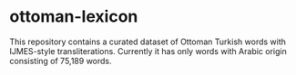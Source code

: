 # ottoman-lexicon
This repository contains a curated dataset of Ottoman Turkish words with IJMES-style transliterations. Currently it has only words with Arabic origin consisting of 75,189 words.
